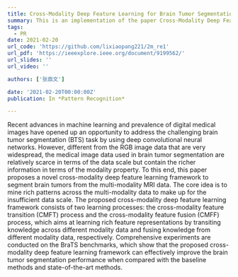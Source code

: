 ```yaml
---
title: Cross-Modality Deep Feature Learning for Brain Tumor Segmentation
summary: This is an implementation of the paper Cross-Modality Deep Feature Learning for Brain Tumor Segmentation published on Pattern Recognition. The "2m_re1" program is for BraTS 2018.
tags:
  - PR
date: 2021-02-20
url_code: 'https://github.com/lixiaopang221/2m_re1'
url_pdf: 'https://ieeexplore.ieee.org/document/9199562/'
url_slides: ''
url_video: ''

authors: ['张鼎文']

date: '2021-02-20T00:00:00Z'
publication: In *Pattern Recognition*

---
```


Recent advances in machine learning and prevalence of digital medical images have opened up an opportunity to address the challenging brain tumor segmentation (BTS) task by using deep convolutional neural networks. However, different from the RGB image data that are very widespread, the medical image data used in brain tumor segmentation are relatively scarce in terms of the data scale but contain the richer information in terms of the modality property. To this end, this paper proposes a novel cross-modality deep feature learning framework to segment brain tumors from the multi-modality MRI data. The core idea is to mine rich patterns across the multi-modality data to make up for the insufficient data scale. The proposed cross-modality deep feature learning framework consists of two learning processes: the cross-modality feature transition (CMFT) process and the cross-modality feature fusion (CMFF) process, which aims at learning rich feature representations by transiting knowledge across different modality data and fusing knowledge from different modality data, respectively. Comprehensive experiments are conducted on the BraTS benchmarks, which show that the proposed cross-modality deep feature learning framework can effectively improve the brain tumor segmentation performance when compared with the baseline methods and state-of-the-art methods.